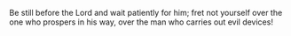 Be still before the Lord and wait patiently for him; fret not yourself over the one who prospers in his way, over the man who carries out evil devices!

